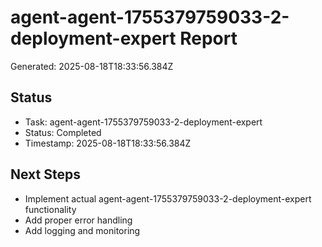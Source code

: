 # agent-agent-1755379759033-2-deployment-expert Report

Generated: 2025-08-18T18:33:56.384Z

## Status
- Task: agent-agent-1755379759033-2-deployment-expert
- Status: Completed
- Timestamp: 2025-08-18T18:33:56.384Z

## Next Steps
- Implement actual agent-agent-1755379759033-2-deployment-expert functionality
- Add proper error handling
- Add logging and monitoring
